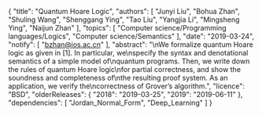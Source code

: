 {
    "title": "Quantum Hoare Logic",
    "authors": [
        "Junyi Liu",
        "Bohua Zhan",
        "Shuling Wang",
        "Shenggang Ying",
        "Tao Liu",
        "Yangjia Li",
        "Mingsheng Ying",
        "Naijun Zhan"
    ],
    "topics": [
        "Computer science/Programming languages/Logics",
        "Computer science/Semantics"
    ],
    "date": "2019-03-24",
    "notify": [
        "bzhan@ios.ac.cn"
    ],
    "abstract": "\nWe formalize quantum Hoare logic as given in [1]. In particular, we\nspecify the syntax and denotational semantics of a simple model of\nquantum programs. Then, we write down the rules of quantum Hoare logic\nfor partial correctness, and show the soundness and completeness of\nthe resulting proof system. As an application, we verify the\ncorrectness of Grover’s algorithm.",
    "licence": "BSD",
    "olderReleases": {
        "2018": "2019-03-25",
        "2019": "2019-06-11"
    },
    "dependencies": [
        "Jordan_Normal_Form",
        "Deep_Learning"
    ]
}